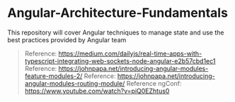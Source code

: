 # Angular-Architecture-Fundamentals
This repository will cover Angular techniques to  manage state and use the best practices provided by Angular team


> Reference: https://medium.com/dailyjs/real-time-apps-with-typescript-integrating-web-sockets-node-angular-e2b57cbd1ec1
> Reference: https://johnpapa.net/introducing-angular-modules-feature-modules-2/
> Reference: https://johnpapa.net/introducing-angular-modules-routing-module/
> Reference ngConf: https://www.youtube.com/watch?v=piQ0EZhtus0
